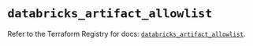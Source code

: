 # `databricks_artifact_allowlist`

Refer to the Terraform Registry for docs: [`databricks_artifact_allowlist`](https://registry.terraform.io/providers/databricks/databricks/1.96.0/docs/resources/artifact_allowlist).
